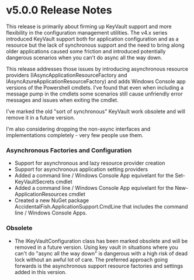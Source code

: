 # v5.0.0 Release Notes

This release is primarily about firming up KeyVault support and more flexibility in the configuration management utilities. The v4.x series introduced KeyVault support both for application configuration and as a resource but the lack of synchronous support and the need
to bring along older applications caused some friction and introduced potentially dangerous scenarios when you can't do async all the way down.

This release addresses those issues by introducing asynchronous resource providers (IAsyncApplicationResourceFactory and IAsyncAzureApplicationResourceFactory) and adds Windows Console app versions of the Powershell cmdlets. I've found that
even when including a message pump in the cmdlets some scenarios still cause unfriendly error messages and issues when exiting the cmdlet.

I've marked the old "sort of synchronous" KeyVault work obsolete and will remove it in a future version.

I'm also considering dropping the non-async interfaces and implementations completely - very few people use them.

### Asynchronous Factories and Configuration

* Support for asynchronous and lazy resource provider creation
* Support for asynchronous application setting providers
* Added a command line / Windows Console App equivelant for the Set-KeyVaultSecrets cmdlet
* Added a command line / Windows Console App equivelant for the New-ApplicationResources cmdlet
* Created a new NuGet package AccidentalFish.ApplicationSupport.CmdLine that includes the command line / Windows Console Apps.

### Obsolete

* The IKeyVaultConfiguration class has been marked obsolete and will be removed in a future version. Using key vault in situations where you can't do "async all the way down" is dangerous with a high risk of dead lock without an awful lot of care. The preferred approach going forwards is the asynchronous support resource factories and settings added in this version.
